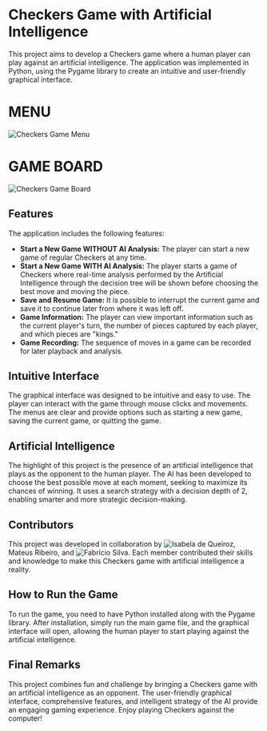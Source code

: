 # Checkers Game with Artificial Intelligence

This project aims to develop a Checkers game where a human player can play against an artificial intelligence. The application was implemented in Python, using the Pygame library to create an intuitive and user-friendly graphical interface.

# MENU
![Checkers Game Menu](./Image/designMenu.jpg)

# GAME BOARD
![Checkers Game Board](./Image/designTabuleiro.jpg)

## Features

The application includes the following features:

- **Start a New Game WITHOUT AI Analysis:** The player can start a new game of regular Checkers at any time.
- **Start a New Game WITH AI Analysis:** The player starts a game of Checkers where real-time analysis performed by the Artificial Intelligence through the decision tree will be shown before choosing the best move and moving the piece.
- **Save and Resume Game:** It is possible to interrupt the current game and save it to continue later from where it was left off.
- **Game Information:** The player can view important information such as the current player's turn, the number of pieces captured by each player, and which pieces are "kings."
- **Game Recording:** The sequence of moves in a game can be recorded for later playback and analysis.

## Intuitive Interface

The graphical interface was designed to be intuitive and easy to use. The player can interact with the game through mouse clicks and movements. The menus are clear and provide options such as starting a new game, saving the current game, or quitting the game.

## Artificial Intelligence

The highlight of this project is the presence of an artificial intelligence that plays as the opponent to the human player. The AI has been developed to choose the best possible move at each moment, seeking to maximize its chances of winning. It uses a search strategy with a decision depth of 2, enabling smarter and more strategic decision-making.

## Contributors

This project was developed in collaboration by ![Isabela de Queiroz](https://github.com/isabela-code), Mateus Ribeiro, and ![Fabrício Silva](https://github.com/FafizDev). Each member contributed their skills and knowledge to make this Checkers game with artificial intelligence a reality.

## How to Run the Game

To run the game, you need to have Python installed along with the Pygame library. After installation, simply run the main game file, and the graphical interface will open, allowing the human player to start playing against the artificial intelligence.

## Final Remarks

This project combines fun and challenge by bringing a Checkers game with an artificial intelligence as an opponent. The user-friendly graphical interface, comprehensive features, and intelligent strategy of the AI provide an engaging gaming experience. Enjoy playing Checkers against the computer!